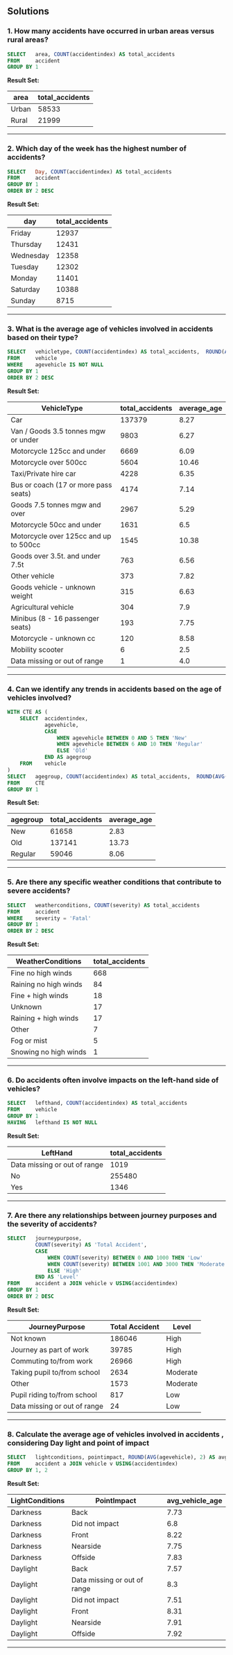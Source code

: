 ## Solutions

### 1. How many accidents have occurred in urban areas versus rural areas?

```sql
SELECT   area, COUNT(accidentindex) AS total_accidents
FROM     accident
GROUP BY 1
```

**Result Set:**

area | total_accidents |
--|--|
Urban |	58533 |
Rural |	21999 |

---

### 2. Which day of the week has the highest number of accidents?

```sql
SELECT   Day, COUNT(accidentindex) AS total_accidents
FROM     accident
GROUP BY 1
ORDER BY 2 DESC
```

**Result Set:**

day | total_accidents |
--|--|
Friday |	12937 |
Thursday |	12431 |
Wednesday |	12358 |
Tuesday |	12302 |
Monday |	11401 |
Saturday |	10388 |
Sunday |	8715 |

---

### 3. What is the average age of vehicles involved in accidents based on their type?

```sql
SELECT   vehicletype, COUNT(accidentindex) AS total_accidents,  ROUND(AVG(agevehicle), 2) AS average_age
FROM     vehicle
WHERE    agevehicle IS NOT NULL
GROUP BY 1
ORDER BY 2 DESC
```

**Result Set:**


| VehicleType                               | total_accidents | average_age |
|-------------------------------------------|-----------------|-------------|
| Car                                       | 137379          | 8.27        |
| Van / Goods 3.5 tonnes mgw or under       | 9803            | 6.27        |
| Motorcycle 125cc and under                | 6669            | 6.09        |
| Motorcycle over 500cc                     | 5604            | 10.46       |
| Taxi/Private hire car                     | 4228            | 6.35        |
| Bus or coach (17 or more pass seats)      | 4174            | 7.14        |
| Goods 7.5 tonnes mgw and over             | 2967            | 5.29        |
| Motorcycle 50cc and under                 | 1631            | 6.5         |
| Motorcycle over 125cc and up to 500cc     | 1545            | 10.38       |
| Goods over 3.5t. and under 7.5t           | 763             | 6.56        |
| Other vehicle                             | 373             | 7.82        |
| Goods vehicle - unknown weight            | 315             | 6.63        |
| Agricultural vehicle                      | 304             | 7.9         |
| Minibus (8 - 16 passenger seats)          | 193             | 7.75        |
| Motorcycle - unknown cc                   | 120             | 8.58        |
| Mobility scooter                          | 6               | 2.5         |
| Data missing or out of range              | 1               | 4.0         |

---

### 4. Can we identify any trends in accidents based on the age of vehicles involved?

```sql
WITH CTE AS (
	SELECT  accidentindex,
			agevehicle,
			CASE
				WHEN agevehicle BETWEEN 0 AND 5 THEN 'New'
				WHEN agevehicle BETWEEN 6 AND 10 THEN 'Regular'
				ELSE 'Old'
			END AS agegroup
	FROM    vehicle
)
SELECT   agegroup, COUNT(accidentindex) AS total_accidents,  ROUND(AVG(agevehicle), 2) AS average_age
FROM     CTE
GROUP BY 1
```


**Result Set:**

agegroup |	total_accidents |	average_age |
--|--|--|
New |	61658 |	2.83 |
Old |	137141 |	13.73 |
Regular |	59046 |	8.06 |


---

### 5. Are there any specific weather conditions that contribute to severe accidents?

```sql
SELECT   weatherconditions, COUNT(severity) AS total_accidents
FROM     accident
WHERE    severity = 'Fatal'
GROUP BY 1
ORDER BY 2 DESC
```

**Result Set:**

WeatherConditions |	total_accidents |
--|--|
Fine no high winds |	668 |
Raining no high winds |	84 |
Fine + high winds |	18 |
Unknown |	17 |
Raining + high winds |	17 |
Other |	7 |
Fog or mist |	5 |
Snowing no high winds |	1 |

---

### 6. Do accidents often involve impacts on the left-hand side of vehicles?

```sql
SELECT   lefthand, COUNT(accidentindex) AS total_accidents
FROM     vehicle
GROUP BY 1
HAVING   lefthand IS NOT NULL
```

**Result Set:**

LeftHand |	total_accidents |
--|--|
Data missing or out of range |	1019 |
No |	255480 |
Yes |	1346 |

---

### 7. Are there any relationships between journey purposes and the severity of accidents?

```sql
SELECT   journeypurpose, 
	     COUNT(severity) AS 'Total Accident',
	     CASE 
		     WHEN COUNT(severity) BETWEEN 0 AND 1000 THEN 'Low'
		     WHEN COUNT(severity) BETWEEN 1001 AND 3000 THEN 'Moderate'
		     ELSE 'High'
	     END AS 'Level'
FROM     accident a JOIN vehicle v USING(accidentindex)
GROUP BY 1
ORDER BY 2 DESC
```

**Result Set:**

JourneyPurpose |	Total Accident |	Level |
--|--|--|
Not known |	186046 |	High |
Journey as part of work |	39785 |	High |
Commuting to/from work |	26966 |	High |
Taking pupil to/from school |	2634 |	Moderate |
Other |	1573 |	Moderate |
Pupil riding to/from school |	817 |	Low |
Data missing or out of range |	24 |	Low |

---

### 8. Calculate the average age of vehicles involved in accidents , considering Day light and point of impact

```sql
SELECT   lightconditions, pointimpact, ROUND(AVG(agevehicle), 2) AS avg_vehicle_age
FROM     accident a JOIN vehicle v USING(accidentindex)
GROUP BY 1, 2
```

**Result Set:**

LightConditions |	PointImpact |	avg_vehicle_age |
--|--|--|
Darkness |	Back |	7.73 |
Darkness |	Did not impact |	6.8 |
Darkness |	Front |	8.22 |
Darkness |	Nearside |	7.75 |
Darkness |	Offside |	7.83 |
Daylight |	Back |	7.57 |
Daylight |	Data missing or out of range |	8.3 |
Daylight |	Did not impact |	7.51 |
Daylight |	Front |	8.31 |
Daylight |	Nearside |	7.91 |
Daylight |	Offside |	7.92 |

---